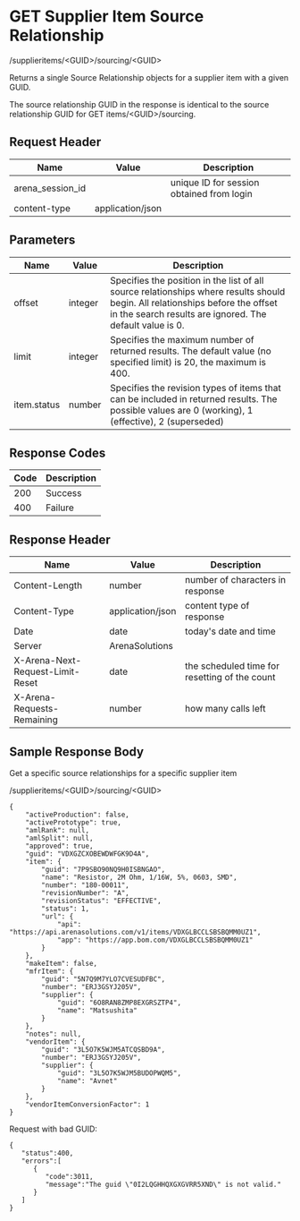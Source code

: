 # GET Supplier Item Source Relationship
/supplieritems/&lt;GUID&gt;/sourcing/&lt;GUID&gt;

Returns a  single Source Relationship objects for a supplier item with a given GUID.

The source relationship GUID in the response is identical to the source relationship GUID for GET items/&lt;GUID&gt;/sourcing.

## Request Header

| Name<br> | Value<br> | Description<br> |
|  --- |  --- |  --- | 
| arena_session_id<br> |   | unique ID for session obtained from login<br> |
| content-type<br> | application/json<br> |   |

## Parameters

| Name<br> | Value<br> | Description<br> |
|  --- |  --- |  --- | 
| offset<br> | integer<br> | Specifies the position in the list of all source relationships where results should begin. All relationships before the offset in the search results are ignored. The default value is 0.<br> |
| limit<br> | integer<br> | Specifies the maximum number of returned results. The default value \(no specified limit\) is 20, the maximum is 400.<br> |
| item.status<br> | number<br> | Specifies the revision types of items that can be included in returned results. The possible values are 0 \(working\), 1 \(effective\), 2 \(superseded\)<br> |

## Response Codes

| Code<br> | Description<br> |
|  --- |  --- | 
| 200<br> | Success<br> |
| 400<br> | Failure<br> |

## Response Header

| Name<br> | Value<br> | Description<br> |
|  --- |  --- |  --- | 
| Content-Length<br> | number<br> | number of characters in response<br> |
| Content-Type<br> | application/json<br> | content type of response<br> |
| Date<br> | date<br> | today's date and time<br> |
| Server<br> | ArenaSolutions<br> |   |
| X-Arena-Next-Request-Limit-Reset<br> | date<br> | the scheduled time for resetting of the count<br> |
| X-Arena-Requests-Remaining<br> | number<br> | how many calls left<br> |

## Sample Response Body
Get a specific source relationships for a specific supplier item

/supplieritems/&lt;GUID&gt;/sourcing/&lt;GUID&gt;

```
{
    "activeProduction": false,
    "activePrototype": true,
    "amlRank": null,
    "amlSplit": null,
    "approved": true,
    "guid": "VDXGZCXOBEWDWFGK9D4A",
    "item": {
        "guid": "7P9SBO90NQ9H0ISBNGAO",
        "name": "Resistor, 2M Ohm, 1/16W, 5%, 0603, SMD",
        "number": "180-00011",
        "revisionNumber": "A",
        "revisionStatus": "EFFECTIVE",
        "status": 1,
        "url": {
            "api": "https://api.arenasolutions.com/v1/items/VDXGLBCCLSBSBQMM0UZ1",
            "app": "https://app.bom.com/VDXGLBCCLSBSBQMM0UZ1"
        } 
    },
    "makeItem": false,
    "mfrItem": {
        "guid": "5N7Q9M7YLO7CVESUDFBC",
        "number": "ERJ3GSYJ205V",
        "supplier": {
            "guid": "6O8RAN8ZMP8EXGRSZTP4",
            "name": "Matsushita"
        }
    },
    "notes": null,
    "vendorItem": {
        "guid": "3L5O7K5WJM5ATCQSBD9A",
        "number": "ERJ3GSYJ205V",
        "supplier": {
            "guid": "3L5O7K5WJM5BUDOPWQM5",
            "name": "Avnet"
        }
    },
    "vendorItemConversionFactor": 1
}
```
Request with bad GUID:

```
{  
   "status":400,
   "errors":[  
      {  
         "code":3011,
         "message":"The guid \"0I2LQGHHQXGXGVRR5XND\" is not valid."
      }
   ]
}
```
